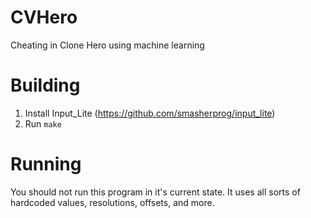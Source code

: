 # CVHero
Cheating in Clone Hero using machine learning

# Building

1. Install Input_Lite (https://github.com/smasherprog/input_lite)
2. Run `make`

# Running

You should not run this program in it's current state. It uses all sorts of hardcoded values, resolutions, offsets, and more.